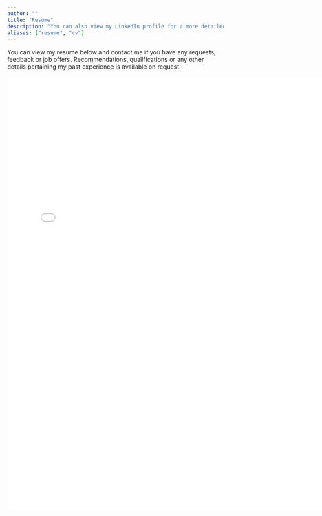 ```yaml
---
author: ""
title: "Resume"
description: "You can also view my LinkedIn profile for a more detailed view"
aliases: ["resume", "cv"]
---
```



You can view my resume below and contact me if you have any requests, feedback or job offers. Recommendations, qualifications or any other details pertaining my past experience is available on request. 

<embed src="resume.pdf" width="755" height="1010" 
 type="application/pdf">